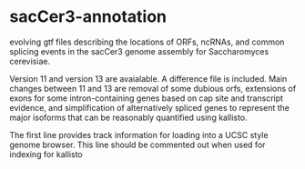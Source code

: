 # sacCer3-annotation
evolving gtf files describing the locations of ORFs, ncRNAs, and common splicing events in the sacCer3 genome assembly for Saccharomyces cerevisiae.

Version 11 and version 13 are avaialable.
A difference file is included.
Main changes between 11 and 13 are removal of some dubious orfs, extensions of exons for some intron-containing genes based on cap site and transcript evidence, and simplification of alternatively spliced genes to represent the major isoforms that can be reasonably quantified using kallisto.

The first line provides track information for loading into a UCSC style genome browser. This line should be commented out when used for indexing for kallisto
